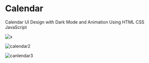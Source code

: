 # Calendar

Calendar UI Design with Dark Mode and Animation Using HTML CSS JavaScript

![x](https://lh3.googleusercontent.com/ZgsoTIXL3FM1AntsiBUKGAAzkNlwbj9aXOA7BnCqP8tX8wXWLePf4bj_xzblqNPUiGEdtJBj29dXwks__VnR2KYf2z3JlC6tKO4bVSVFx5c-8p9n3zjQ8TFJ_qxQqF-9SCXBoboxHK-5ONTUkNWTJ1hkxZbWW24wBQ7FVs8SVaIcecFdRyI9dZO5wjsqt98fHsOJDRs4BYBm6rNvDWE7jMViDyeQEvoxD1oLffiEoK2saguDmthw9qxDB2YJD-jKpfWeiRuhPxnOSMT0nRvKAGu_Z2BN_3UYpFhBv6yrFLbR9-jQijWVIewg7Emu45e2w4nN3JYNKoLMp_gviP1ncwFZSYVRp6Ol9fE_HdCdo93jTF3R16_ekQxcxxaBBgId0Av6hT-B4t6GSNqNZPT30PB8EjZozfZRYOLktgEJlsFAlEkVAVVd-abfW_DTAi_wXE53plXRZU5Ov2G4Hi_S3AstIqeE7zu_Coe72n5cL774lQvbQZb-eGxJx4UEpX03QeG6oxYXt72YKbDQWBXNy8rhTmMmIlycmXSmwI89nYkEnz72NJblMmvj3v9SchnM-A3n2XwAxni6B-kJtOUW3m0mHEgWm9DL4EPJau9G1XxudarHPf1SAO29BSe7meDqg9fBQdzELwMJadYsYz7S2m132CLaUPJR4kEcvQJmlVRSagwc-kgs0eI1kEjCsYMhg5nXKKh2t7aLdenvdLqU_Q=w1413-h825-no?authuser=1)

![calendar2](https://lh3.googleusercontent.com/yUZSRkHjNF2K6NvOFVbzeMkvkbYL55Us8uEdwTFmhrpNwk0DyecpoAWixXBskfr4b8RTCd0iI67q_duycOTpb2aRbMha5r_FTi3Ahdqah8MyyCwufv4upPgltDAx6kpf4H0mpXXeIMKSPicxm4f0NAMQE8sMWoRzMe2U3IehR06Pa3MI-_qSeN8jPVGON9xqcp6fwdWb5oB6ERzPAjCjPjMAZOSuvbmyu9woEQdqdD2H3zuCz50Kp79iRFH8Z_Kgu7gGZK9RPMInHV2V0eXPKfsc0_IU8sy5DxdWcQaURVFaOqWHQVhCfEdAP0Z6iuwdjzUBKYDzzPClbwf_ese8bVPL5nRlqo8zvPqesWh26DNyfqP9-gbQ2bFzuM79KtGFuLZ3MiHhCwsiye4-st5QtmUMRXg-mWo5kqxpheihfR7X2_MvG6sLE8G_AvbWGGduAvjgVTAtNMl1IMd_QccDQr5tmg8MbQt1L3YBF1dfqPkpOcxN-ul8ANbLSs8iyqWI-G-vqc-TyU8W_HH2o7qv8sTTu-9Pw5B_m3rU22QHwSUpdzQKcTKi-px6y8lG7Exm_rnxeS0jAjJB2mKiqe2c3sRMoWbYnNuD8319inNoByDI7ogtlivR0i8r3XD-0QCx3ZYmbbLreR8QQ5PKGi6FhlLqemmt-yElwFso3Rpr9JKSrWYlCXo5Q6SAUAxtYVHf4tg0lrrE_1tgIuIDxok64Q=w1804-h880-no?authuser=1)

![canlendar3](https://lh3.googleusercontent.com/sQRmRoN4F3JyXc7DFmYUJzIfZjpcmcirVzortb-rdPV_fnocwSyTid9e82FRiMpv8Q1nheiY9xPmt2Cfe9Gs0rfcCYSVAI67WgcaavFzZfh82jiPgioZim_eF8xu8DPX0_dk6ZUfJie_VxiuBRjZyI5ICGOw6B751xmE-TGe55RY9kO1H7Td_ponhS9EHXZzBw_vHO5Br7mWhWwc-3UPGZ1Yq2HiqqLpTrB1p2hDRNZbW0WqQf-xSDRFHOS0ytfx2gcp36guDl3exKtBrRIkIL4W4nOJgeb9lGVYF1c0M67rV6jiaxaJQE0k8hxOeyOMznIzDk82W5sEGTgDimWC8tmOemWxnYaOxOsAv7thaPSBsDf6BWUfWZP5kFg5DCH7Wb7QPp7y8BcVqOHte0UeqcoXPqU4AH4gIO9fZlvj8OYYgDV1gI1O3FnPN6C7zpJoSvoJFCWFGmCw584I8yCl2Yp4UuAdfhN6w8ZdndFMaFjQZWZxy0RtLyspC5r7dpYy7vcmZ412ubsNO8ZUH6raowdoW7MQHX4-nSZArnNvqvSJk-Rf-gLhz17EjRhSeT3U1XRX8q1-4Gl3x7Akbvn5zhBWHCKP-pgqe_r6AcNXCJPKmiDlHAf9RHS-1DbVkQM7vUh-g1ptjvYSqCyvlUPtolY8ibUnZmL3sCHr1QQD8clmycO3SwyXyg4MP2UY6FGmZY_B72Nb4P5GEHRVwuYWJg=w1920-h880-no?authuser=1)
